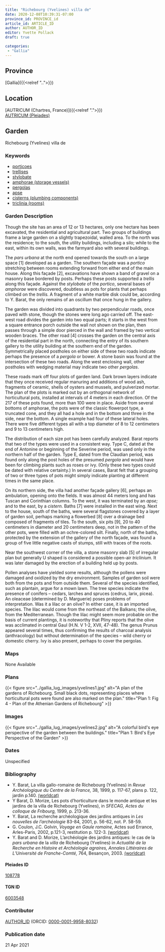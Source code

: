 ```yaml
---
title: "Richebourg (Yvelines) villa de"
date: 2020-12-08T10:39:31-07:00
province_id: PROVINCE_id
article_id: ARTICLE_ID
author: AUTHOR_ID
editor: Yvette Pollack
draft: true

categories:
 - "Gallia"
---
```


## Province
[Gallia]({{<relref "..">}})

## Location

[AUTRICUM (Chartres, France)]({{<relref ".">}}) \
[AUTRICUM (Pleiades)](https://pleiades.stoa.org/places/108778)

<!--### Location Description-->

<!-- LEAVE THIS BLANK FOR NOW -->

<!--## Sublocation-->

<!--
[AREA WITHIN LOCATION, LIKE “PALATINE HILL”](GEOREFERENCE LINK)
A sublocation is any area larger than an individual garden, but located within a location. I would always try to include a link to a controlled vocabulary here if possible. This ID may well be different from the Garden ID, e.g., Pompeii versus a Garden in one of the houses which has its own Pleiades ID.
-->

<!--### Sublocation Description-->

<!-- DESCRIPTION -->

## Garden
Richebourg (Yvelines) villa de

### Keywords
- [porticoes](http://vocab.getty.edu/page/aat/300004145)
- [trellises](http://vocab.getty.edu/page/aat/300006785)
- [stylobate](http://vocab.getty.edu/page/aat/300000986)
- [amphorae (storage vessels)](http://vocab.getty.edu/page/aat/300148696)
- [pergolas](http://vocab.getty.edu/page/aat/300006783)
- [apse](http://vocab.getty.edu/page/aat/300004607)
- [cisterns (plumbing components)](http://vocab.getty.edu/page/aat/300052558)
- [triclinia (rooms)](http://vocab.getty.edu/page/aat/300004359)

### Garden Description
Though the site has an area of 12 or 13 hectares, only one hectare has been excavated, the residential and agricultural part. Two groups of buildings frame a large garden on a slightly trapezoidal, walled area. To the north was the residence; to the south, the utility buildings, including a silo; while to the east, within its own walls, was the farmyard also with several buildings.  

The *pars urbana* at the north end opened towards the south on a large space [1] developed as a garden. The southern façade was a *portico* stretching between rooms extending forward  from either end of the main house. Along this façade [2], excavations have shown a band of gravel on a masonry base bordered by posts. Perhaps these posts supported a *trellis* along this façade. Against the *stylobate* of the *portico*, several bases of *amphorae* were discovered, doubtless as pots for plants that perhaps climbed on the *trellis.* A fragment of a white marble disk could be, according to Y. Barat, the only remains of an oscillum that once hung in the gallery.     

The garden was divided into quadrants by two perpendicular roads, once paved with stone, though the stones were long ago carried off. The east-west road divides the garden into two equal parts; it starts in the west from a square entrance porch outside the wall not shown on the plan, then passes through a simple door pierced in the wall and framed by two vertical wooden braces. The other road [4] crosses the garden on the central axis of the residential part in the north, connecting the entry of its southern gallery to the utility building at the southern end of the garden. Symmetrically placed postholes on either side of these two roads indicate perhaps the presence of a *pergola* or bower. A stone basin was found at the intersection of these two roads. Along the west enclosing wall, other postholes with wedging material may indicate two other *pergolas*.  

These roads mark off four plots of garden land. Dark brown layers indicate that they once received regular manuring and additions of wood ash, fragments of ceramic, shells of oysters and mussels, and pulverized mortar. The plan of the plots is marked out by an orthogonal network of horticultural pots, installed at intervals of 4 meters in each direction. Of the 217 of these pots found, more than 100 were in place. Aside from several bottoms of amphorae, the pots were of the classic flowerpot type, a truncated cone, and they all had a hole and in the bottom and three in the side, near the bottom. A single example had four of these lateral holes. There were five different types all with a top diameter of 8 to 12 centimeters and 9 to 13 centimeters high.

The distribution of each size pot has been carefully analyzed. Barat reports that two of the types were used in a consistent way. Type C, dated at the end of Antonine or beginning of the Severine period, was used only in the northern half of the garden. Type E, dated from the Claudian period, was found only along the post holes of the presumed *pergola* and would have been for climbing plants such as roses or ivy. (Only these two types could be dated with relative certainty.) In several cases, Barat felt that a grouping of two or three types of pots might simply indicate planting at different times in the same place.  

On its northern side, the villa had another façade gallery [6], perhaps an ambulation, opening onto the fields. It was almost 44 meters long and has Tuscan and Corinthian columns. To the west, it was terminated by an *apse;* and to the east, by a *cistern.* Baths [7] were installed in the east wing. Next to the house, south of the baths, were several flagstones covered by a layer of garden soil, perhaps marking a flowerbed [8] over a drainage bed composed of fragments of tiles. To the south, six pits [9], 20 to 40 centimeters in diameter and 20 centimeters deep, not in the pattern of the other pots, were filled with an ochre-colored silt. Finally, north of the baths, protected by the extension of the gallery of the north façade, was found a group of five little negative casts of stumps, still with traces of the roots.

Near the southwest corner of the villa, a stone masonry slab [5] of irregular plan but generally U shaped is considered a possible open-air *triclinium.* It was later damaged by the erection of a building held up by posts.

Pollen analyses have yielded some results, although the pollens were damaged and oxidized by the dry environment. Samples of garden soil were both from the pots and from outside them. Several of the species identified, such as plantain, argue for a mown lawn. The tree species indicate the presence of conifers – cedars, larches and spruces (cedrus, larix, picea).   An oleaceae (determined by D. Marguerie) poses problems of interpretation. Was it a lilac or an olive?  In either case, it is an imported species. The lilac would come from the northeast of the Balkans; the olive, from the Mediterranean. Though the lilac might seem more probable on the basis of current plantings, it is noteworthy that Pliny reports that the olive was acclimated in central Gaul (H.N. V 1-2, XVII, 47-48). The genus Prunus appeared several times, thus confirming the results of charcoal analysis (anthracology) but without determination of the species – wild cherry or domestic cherry. Ivy is also present, perhaps to cover the pergolas.  

### Maps

None Available

### Plans
{{< figure src="../gallia_lug_images/yvelines1.jpg" alt="A plan of the gardens of Richebourg. Small black dots, representing places where horticultural pots were found are also marked on the plan." title="Plan 1:  Fig 4 - Plan of the Athenian Gardens of Richebourg" >}}
<!--
{{< figure src="IMG_URL" alt="ALT_TEXT" title="CAPTION" >}}
-->

### Images

{{< figure src="../gallia_lug_images/yvelines2.jpg" alt="A colorful bird's eye perspective of the garden between the buildings." title="Plan 1:  Bird's Eye Perspective of the Garden" >}}

### Dates
Unspecified

### Bibliography
- Y. Barat,  La villa gallo-romaine de Richebourg (Yvelines) in  *Revue  Archéologique  du  Centre  de  la  France,*  38,  1999,  p. 117-67,  plans  p. 122,  jardin  p.140. [(worldcat)](http://www.worldcat.org/oclc/4647907321)
- Y Barat, D. Morize, Les pots d’horticulture dans le monde antique et les jardins de la villa de Richebourg (Yvelines), in *SFECAG, Actes du colloque de Fribourg,* 1999, p. 213-36.  <!-- no worldcat -->
- Y. Barat, La recherche archéologique des jardins antiques in *Les nouvelles de l’archéologie*  83-84, 2001, p. 56-62, not. P. 58-59. <!-- no worldcat -->
- G. Coulon, J.C. Golvin, *Voyage en Gaule romaine,* Actes sud Errance,  Arles-Paris, 2002, p.121-3, restitution p. 122-3. [(worldcat)](http://www.worldcat.org/oclc/1002913551)
- Y. Barat and D. Morize, L’archéologie des jardins antiques: le cas de la *pars urbana* de la *villa* de Richebourg (Yvelines) in *Actualité de la Recherche en Histoire et Archéologie agraires, Annales Littéraires de L’Université de Franche-Comté,* 764, Besançon, 2003.  [(worldcat)](http://www.worldcat.org/oclc/243748592)


<!--#### Periodo ID-->

<!-- [PERIODO_ID](https://pleiades.stoa.org/places/PLEIADES_ID) -->

#### Pleiades ID

[108778](https://pleiades.stoa.org/places/108778)

#### TGN ID
[6003548](http://vocab.getty.edu/page/tgn/6003548)

### Contributor
[AUTHOR_ID](link) (ORCID: [0000-0001-9958-8032](https://orcid.org/0000-0001-9958-8032))

### Publication date

21 Apr 2021

<!--### Related articles-->

<!-- Links to other related articles. Leave blank for now -->